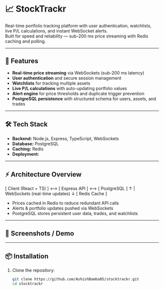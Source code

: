 # 📈 StockTrackr

Real-time portfolio tracking platform with user authentication, watchlists, live P/L calculations, and instant WebSocket alerts.  
Built for speed and reliability — sub-200 ms price streaming with Redis caching and polling.

---

## 🚀 Features

- **Real-time price streaming** via WebSockets (sub-200 ms latency)
- **User authentication** and secure session management
- **Watchlists** for tracking multiple assets
- **Live P/L calculations** with auto-updating portfolio values
- **Alert engine** for price thresholds and duplicate trigger prevention
- **PostgreSQL persistence** with structured schema for users, assets, and trades

---

## 🛠️ Tech Stack

- **Backend:** Node.js, Express, TypeScript, WebSockets 
- **Database:** PostgreSQL  
- **Caching:** Redis  
- **Deployment:** 

---

## ⚡ Architecture Overview

[ Client (React + TS) ] <--> [ Express API ] <--> [ PostgreSQL ]
↑
| WebSockets (real-time updates)
↓
[ Redis Cache ]


- Prices cached in Redis to reduce redundant API calls  
- Alerts & portfolio updates pushed via WebSockets  
- PostgreSQL stores persistent user data, trades, and watchlists  

---

## 📸 Screenshots / Demo

---

## 📦 Installation

1. Clone the repository:
   ```bash
   git clone https://github.com/AshishBamba05/stocktrackr.git
   cd stocktrackr


